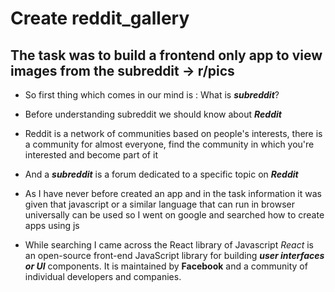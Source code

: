 # Create reddit_gallery
## The task was to build a frontend only app to view images from the subreddit -> r/pics

* So first thing which comes in our mind is : What is _**subreddit**_?

* Before understanding subreddit we should know about _**Reddit**_

* Reddit is a network of communities based on people's interests, there is a community for almost everyone, find the community in which you're interested and become part of it

* And a _**subreddit**_ is a forum dedicated to a specific topic on _**Reddit**_

* As I have never before created an app and in the task information it was given that javascript or a similar language that can run in browser universally can be used so I went on google and searched how to create apps using js

* While searching I came across the React library of Javascript *React* is an open-source front-end JavaScript library for building _**user interfaces or UI**_ components. It is maintained by **Facebook** and a community of individual developers and companies. 



